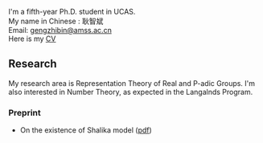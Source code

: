 I'm a fifth-year Ph.D. student in UCAS.  
My name in Chinese : 耿智斌  
Email: gengzhibin@amss.ac.cn  
Here is my [<u>CV</u>](./Curriculum_Vitae.pdf)
## Research
My research area is Representation Theory of Real and P-adic Groups. I'm also interested in Number Theory, as expected in the Langalnds Program. 
### Preprint
- On the existence of Shalika model ([<u>pdf</u>](./Curriculum_Vitae.pdf))
